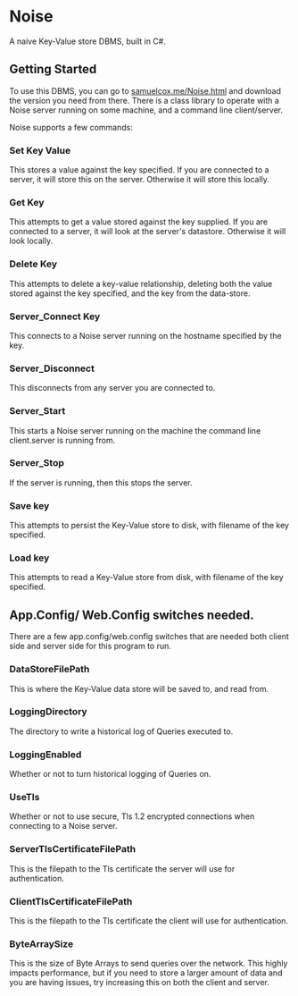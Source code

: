 # Noise
A naive Key-Value store DBMS, built in C#.
## Getting Started
To use this DBMS, you can go to [samuelcox.me/Noise.html](samuelcox.me/Noise.html) and
download the version you need from there. There is a class library to operate with a Noise
server running on some machine, and a command line client/server.

Noise supports a few commands:

### Set Key Value
This stores a value against the key specified. If you are connected to a 
server, it will store this on the server. Otherwise it will store this
locally.
### Get Key
This attempts to get a value stored against the key supplied. If you
are connected to a server, it will look at the server's datastore.
Otherwise it will look locally.

### Delete Key
This attempts to delete a key-value relationship,
deleting both the value stored against the key specified,
and the key from the data-store.

### Server_Connect Key
This connects to a Noise server running on the hostname
specified by the key.

### Server_Disconnect
This disconnects from any server you are connected to.

### Server_Start
This starts a Noise server running on the machine
the command line client.server is running from.

### Server_Stop
If the server is running, then this stops the server.

### Save key
This attempts to persist the Key-Value store
to disk, with filename of the key specified.

### Load key
This attempts to read a Key-Value store from
disk, with filename of the key specified.

## App.Config/ Web.Config switches needed.
There are a few app.config/web.config switches that are needed
both client side and server side for this program to run.

### DataStoreFilePath
This is where the Key-Value data store will be saved to,
and read from. 

### LoggingDirectory
The directory to write a historical log of Queries executed to.

### LoggingEnabled
Whether or not to turn historical logging of Queries on.

### UseTls
Whether or not to use secure, Tls 1.2 encrypted connections
when connecting to a Noise server.

### ServerTlsCertificateFilePath
This is the filepath to the Tls certificate 
the server will use for authentication.

### ClientTlsCertificateFilePath
This is the filepath to the Tls certificate the client
will use for authentication.

### ByteArraySize
This is the size of Byte Arrays to send queries over the network.
This highly impacts performance, but if you need to store a larger
amount of data and you are having issues, try increasing this on both
the client and server.